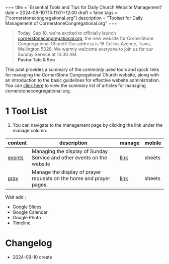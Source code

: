 +++
title = 'Essential Tools and Tips for Daily Church Website Management'
date = 2024-09-10T15:11:01+12:00
draft = false
tags = ["cornerstonecongregational.org"]
description = "Toolset for Daily Management of CornerstoneCongregational.org"
+++
> Today, Sep 10, we're excited to officially launch [cornerstonecongregational.org](https://cornerstonecongregational.org), the new website for CornerStone Congregational Church! Our address is 16 Collins Avenue, Tawa, Wellington 5028. We warmly welcome everyone to join us for our Sunday Service at 10:30 AM.   
> **Pastor Tale & Seo** 

This post provides a summary of the commonly used tools and quick links for managing the CornerStone Congregational Church website, along with an introduction to the basic guidelines for effective website administration.  
You can [click here](https://moloxiao.github.io/tags/cornerstonecongregational.org/) to view the summary list of articles for managing cornerstonecongregational.org.

# 1 Tool List

1. You can navigate to the management page by clicking the link under the manage column.  


|content|description|manage|mobile|
|--|----|--|--|
|[events](https://cornerstonecongregational.org/next)|Managing the display of Sunday Service and other events on the website|[link](https://docs.google.com/spreadsheets/d/15lUgUJiUdOuExspq30az6ph5tpU1tOiSgs3Km22ev4s)|sheets|
|[pray](https://cornerstonecongregational.org/pray)|Manage the display of prayer requests on the home and prayer pages.|[link](https://docs.google.com/spreadsheets/d/1Pq64xZKJxRluh-ssXw6TjSEKwN2UKHc8WXPUWXIxCC4)|sheets|  

Wait add : 
* Google Slides
* Google Calendar
* Google Photo
* Timeline


# Changelog

* 2024-09-10 create

